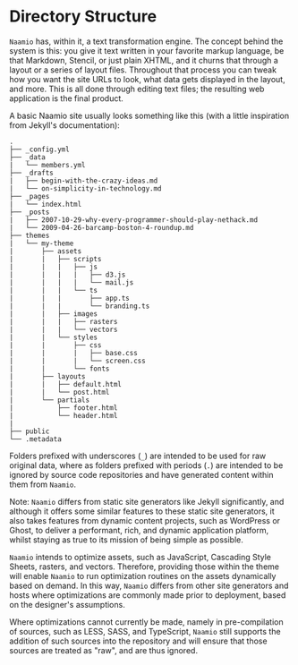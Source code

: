 # Directory Structure

`Naamio` has, within it, a text transformation engine. 
The concept behind the system is this: you give it text 
written in your favorite markup language, be that Markdown, 
Stencil, or just plain XHTML, and it churns that through a 
layout or a series of layout files. Throughout that process 
you can tweak how you want the site URLs to look, what data 
gets displayed in the layout, and more. This is all done 
through editing text files; the resulting web application 
is the final product.

A basic Naamio site usually looks something like this (with
a little inspiration from Jekyll's documentation):

    .
    ├── _config.yml
    ├── _data
    |   └── members.yml
    ├── _drafts
    |   ├── begin-with-the-crazy-ideas.md
    |   └── on-simplicity-in-technology.md
    ├── _pages
    |   └── index.html
    ├── _posts
    |   ├── 2007-10-29-why-every-programmer-should-play-nethack.md
    |   └── 2009-04-26-barcamp-boston-4-roundup.md
    ├── themes
    |   └── my-theme
    |       ├── assets
    |       |   ├── scripts   
    |       |   |   ├── js
    |       |   |   |   ├── d3.js
    |       |   |   |   └── mail.js
    |       |   |   └── ts
    |       |   |       ├── app.ts
    |       |   |       └── branding.ts
    |       |   ├── images
    |       |   |   ├── rasters
    |       |   |   └── vectors
    |       |   └── styles
    |       |       ├── css
    |       |       |   ├── base.css
    |       |       |   └── screen.css
    |       |       └── fonts
    |       ├── layouts
    |       |   ├── default.html
    |       |   └── post.html
    |       └── partials
    |           ├── footer.html
    |           └── header.html
    |
    ├── public
    └── .metadata

Folders prefixed with underscores (`_`) are intended to be used for raw 
original data, where as folders prefixed with periods (`.`) are intended
to be ignored by source code repositories and have generated content within
them from `Naamio`.

Note: `Naamio` differs from static site generators like Jekyll significantly, 
and although it offers some similar features to these static site generators,
it also takes features from dynamic content projects, such as WordPress or 
Ghost, to deliver a performant, rich, and dynamic application platform, 
whilst staying as true to its mission of being simple as possible.

`Naamio` intends to optimize assets, such as JavaScript, Cascading Style Sheets,
rasters, and vectors. Therefore, providing those within the theme will enable 
`Naamio` to run optimization routines on the assets dynamically based on demand.
In this way, `Naamio` differs from other site generators and hosts where optimizations
are commonly made prior to deployment, based on the designer's assumptions.

Where optimizations cannot currently be made, namely in pre-compilation 
of sources, such as LESS, SASS, and TypeScript, `Naamio` still supports 
the addition of such sources into the repository and will ensure that those
sources are treated as "raw", and are thus ignored.